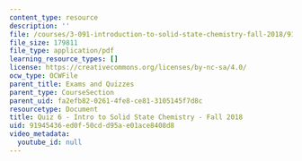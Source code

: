 ```yaml
---
content_type: resource
description: ''
file: /courses/3-091-introduction-to-solid-state-chemistry-fall-2018/91945436ed0f50cdd95ae01ace8408d8_MIT3_091F18_Q06.pdf
file_size: 179811
file_type: application/pdf
learning_resource_types: []
license: https://creativecommons.org/licenses/by-nc-sa/4.0/
ocw_type: OCWFile
parent_title: Exams and Quizzes
parent_type: CourseSection
parent_uid: fa2efb82-0261-4fe8-ce81-3105145f7d8c
resourcetype: Document
title: Quiz 6 - Intro to Solid State Chemistry - Fall 2018
uid: 91945436-ed0f-50cd-d95a-e01ace8408d8
video_metadata:
  youtube_id: null
---
```

